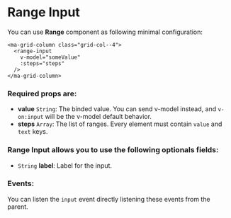 # Range Input

You can use **Range** component as following minimal configuration:

```livescript
<ma-grid-column class="grid-col--4">
  <range-input
    v-model="someValue"
    :steps="steps"
  />
</ma-grid-column>
```

### Required props are:

- **value** <code>String</code>: The binded value. You can send v-model instead, and `v-on:input` will be the v-model default behavior.
- **steps** <code>Array</code>: The list of ranges. Every element must contain `value` and `text` keys.

### Range Input allows you to use the following optionals fields:

- <code>String</code> **label**: Label for the input.


### Events:

You can listen the `input` event directly listening these events from the parent.
